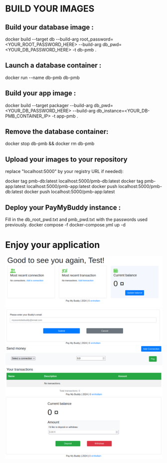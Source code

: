 # BUILD YOUR IMAGES
## Build your database image :
docker build --target db --build-arg root_password=<YOUR_ROOT_PASSWORD_HERE> --build-arg db_pwd=<YOUR_DB_PASSWORD_HERE> -t db-pmb .

## Launch a database container :
docker run --name db-pmb db-pmb

## Build your app image :
docker build --target packager --build-arg db_pwd=<YOUR_DB_PASSWORD_HERE> --build-arg db_instance=<YOUR_DB-PMB_CONTAINER_IP> -t app-pmb .

## Remove the database container:
docker stop db-pmb && docker rm db-pmb

## Upload your images to your repository
replace "localhost:5000" by your registry URL if needed):

docker tag pmb-db:latest localhost:5000/pmb-db:latest
docker tag pmb-app:latest localhost:5000/pmb-app:latest
docker push localhost:5000/pmb-db:latest
docker push localhost:5000/pmb-app:latest

## Deploy your PayMyBuddy instance :
Fill in the db_root_pwd.txt and pmb_pwd.txt with the passwords used previously.
docker compose -f docker-compose.yml up -d

# Enjoy your application
![Home](images/pmb_home.png)
![Connection](images/pmb_connect.png)
![Transaction](images/pmb_transaction.png)
![Balance](images/pmb_balance.png)
